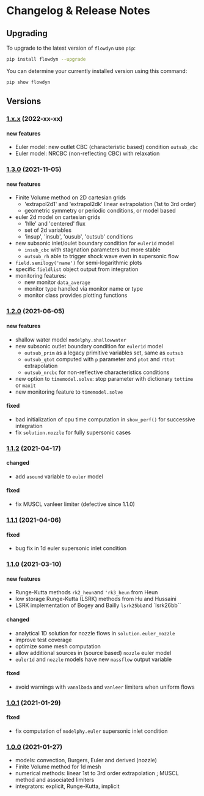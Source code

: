 # Changelog & Release Notes

## Upgrading

To upgrade to the latest version of `flowdyn` use `pip`:

```bash
pip install flowdyn --upgrade
```

You can determine your currently installed version using this command:

```bash
pip show flowdyn
```

## Versions

### [1.x.x](https://pypi.org/project/flowdyn/) (2022-xx-xx)

#### new features

- Euler model: new outlet CBC (characteristic based) condition `outsub_cbc`
- Euler model: NRCBC (non-reflecting CBC) with relaxation

### [1.3.0](https://pypi.org/project/flowdyn/) (2021-11-05)

#### new features

- Finite Volume method on 2D cartesian grids
  - 'extrapol2d1' and 'extrapol2dk' linear extrapolation (1st to 3rd order)
  - geometric symmetry or periodic conditions, or model based
- euler 2d model on cartesian grids
  - 'hlle' and 'centered' flux
  - set of 2d variables
  - 'insup', 'insub', 'ousub', 'outsub' conditions
- new subsonic inlet/oulet boundary condition for `euler1d` model
  - `insub_cbc` with stagnation parameters but more stable
  - `outsub_rh` able to trigger shock wave even in supersonic flow
- `field.semilogy('name')` for semi-logarithmic plots
- specific `fieldlist` object output from integration
- monitoring features:
  - new monitor `data_average`
  - monitor type handled via monitor name or type
  - monitor class provides plotting functions

### [1.2.0](https://pypi.org/project/flowdyn/) (2021-06-05)

#### new features

- shallow water model `modelphy.shallowwater`
- new subsonic outlet boundary condition for `euler1d` model
  - `outsub_prim` as a legacy primitive variables set, same as `outsub`
  - `outsub_qtot` computed with `p` parameter and `ptot` and `rttot` extrapolation
  - `outsub_nrcbc` for non-reflective characteristics conditions
- new option to `timemodel.solve`: stop parameter with dictionary `tottime` or `maxit`
- new monitoring feature to `timemodel.solve`

#### fixed

- bad initialization of cpu time computation in `show_perf()` for successive integration
- fix `solution.nozzle` for fully supersonic cases

### [1.1.2](https://pypi.org/project/flowdyn/) (2021-04-17)

#### changed

- add `asound` variable to `euler` model

#### fixed

- fix MUSCL vanleer limiter (defective since 1.1.0)

### [1.1.1](https://pypi.org/project/flowdyn/) (2021-04-06)

#### fixed

- bug fix in 1d euler supersonic inlet condition

### [1.1.0](https://pypi.org/project/flowdyn/) (2021-03-10)

#### new features

- Runge-Kutta methods `rk2_heun`and `'rk3_heun` from Heun
- low storage Runge-Kutta (LSRK) methods from Hu and Hussaini
- LSRK implementation of Bogey and Bailly `lsrk25bb`and `lsrk26bb``

#### changed

- analytical 1D solution for nozzle flows in `solution.euler_nozzle`
- improve test coverage
- optimize some mesh computation
- allow additional sources in (source based) `nozzle` euler model
- `euler1d` and `nozzle` models have new `massflow` output variable

#### fixed

- avoid warnings with `vanalbada` and `vanleer` limiters when uniform flows

### [1.0.1](https://pypi.org/project/flowdyn/) (2021-01-29)

#### fixed

- fix computation of `modelphy.euler` supersonic inlet condition

### [1.0.0](https://pypi.org/project/flowdyn/) (2021-01-27)

- models: convection, Burgers, Euler and derived (nozzle)
- Finite Volume method for 1d mesh
- numerical methods: linear 1st to 3rd order extrapolation ; MUSCL method and associated limiters
- integrators: explicit, Runge-Kutta, implicit
